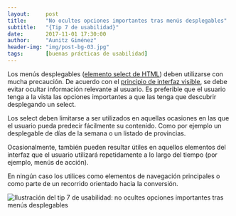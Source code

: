 ```yaml
---
layout:     post
title:      "No ocultes opciones importantes tras menús desplegables"
subtitle:   "{Tip 7 de usabilidad}"
date:       2017-11-01 17:30:00
author:     "Aunitz Giménez"
header-img: "img/post-bg-03.jpg"
tags:       [buenas prácticas de usabilidad]
---
```


<p>Los menús desplegables (<a href="https://developer.mozilla.org/es/docs/Web/HTML/Elemento/select" target="_blank" rel="noopener noreferrer">elemento select de HTML</a>) deben utilizarse con mucha precaución. De acuerdo con el <a href="{{ site.baseurl }}{% post_url 2017-01-18-principios-usabilidad %}">principio de interfaz visible</a>, se debe evitar ocultar información relevante al usuario. Es preferible que el usuario tenga a la vista las opciones importantes a que las tenga que descubrir desplegando un select.</p>

<p>Los select deben limitarse a ser utilizados en aquellas ocasiones en las que el usuario pueda predecir fácilmente su contenido. Como por ejemplo un desplegable de días de la semana o un listado de provincias. </p>

<p>Ocasionalmente, también pueden resultar útiles en aquellos elementos del interfaz que el usuario utilizará repetidamente a lo largo del tiempo (por ejemplo, menús de acción).</p>

<p>En ningún caso los utilices como elementos de navegación principales o como parte de un recorrido orientado hacia la conversión.</p>

<p><img src="{{ site.baseurl }}/img/tip-7-no-ocultes-opciones-importantes-tras-menus-desplegables.png" loading="lazy" alt="Ilustración del tip 7 de usabilidad: no ocultes opciones importantes tras menús desplegables"></p>